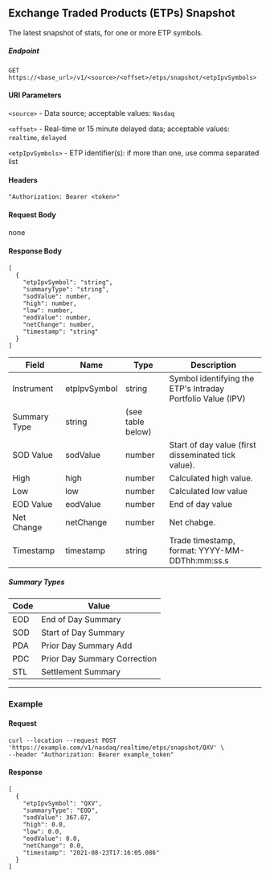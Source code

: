## Exchange Traded Products (ETPs) Snapshot

The latest snapshot of stats, for one or more ETP symbols.

##### Endpoint

`GET` `https://<base_url>/v1/<source>/<offset>/etps/snapshot/<etpIpvSymbols>`

#### URI Parameters

`<source>` - Data source; acceptable values: `Nasdaq`

`<offset>` - Real-time or 15 minute delayed data; acceptable values: `realtime`, `delayed`

`<etpIpvSymbols>` - ETP identifier(s): if more than one, use comma separated list

#### Headers

`"Authorization: Bearer <token>"`

#### Request Body

none

#### Response Body

```
[
  {
    "etpIpvSymbol": "string",
    "summaryType": "string",
    "sodValue": number,
    "high": number,
    "low": number,
    "eodValue": number,
    "netChange": number,
    "timestamp": "string"
  }
]
```

| Field | Name | Type | Description |
|-------|------|------|-------------|
|Instrument|etpIpvSymbol|string|Symbol identifying the ETP's Intraday Portfolio Value (IPV)|
|Summary Type|string|(see table below)|
|SOD Value|sodValue|number|Start of day value (first disseminated tick value).|
|High|high|number|Calculated high value.|
|Low|low|number|Calculated low value|
|EOD Value|eodValue|number|End of day value|
|Net Change|netChange|number|Net chabge.|
|Timestamp|timestamp|string|Trade timestamp, format: YYYY-MM-DDThh:mm:ss.s|

##### Summary Types

| Code | Value |
|-------|------|
|EOD | End of Day Summary|
|SOD | Start of Day Summary|
|PDA | Prior Day Summary Add|
|PDC | Prior Day Summary Correction|
|STL | Settlement Summary|

---


### Example

#### Request

```
curl --location --request POST 'https://example.com/v1/nasdaq/realtime/etps/snapshot/QXV' \
--header "Authorization: Bearer example_token"
```

#### Response

```
[
  {
    "etpIpvSymbol": "QXV",
    "summaryType": "EOD",
    "sodValue": 367.87,
    "high": 0.0,
    "low": 0.0,
    "eodValue": 0.0,
    "netChange": 0.0,
    "timestamp": "2021-08-23T17:16:05.086"
  }
]
```

